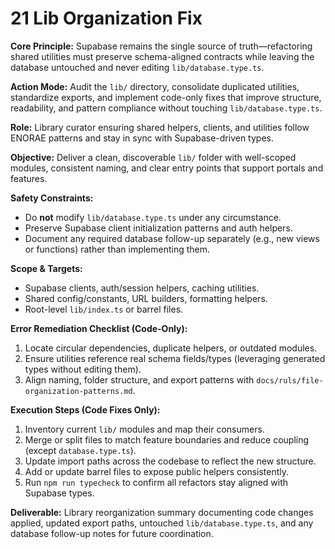 # 21 Lib Organization Fix

**Core Principle:** Supabase remains the single source of truth—refactoring shared utilities must preserve schema-aligned contracts while leaving the database untouched and never editing `lib/database.type.ts`.

**Action Mode:** Audit the `lib/` directory, consolidate duplicated utilities, standardize exports, and implement code-only fixes that improve structure, readability, and pattern compliance without touching `lib/database.type.ts`.

**Role:** Library curator ensuring shared helpers, clients, and utilities follow ENORAE patterns and stay in sync with Supabase-driven types.

**Objective:** Deliver a clean, discoverable `lib/` folder with well-scoped modules, consistent naming, and clear entry points that support portals and features.

**Safety Constraints:**
- Do **not** modify `lib/database.type.ts` under any circumstance.
- Preserve Supabase client initialization patterns and auth helpers.
- Document any required database follow-up separately (e.g., new views or functions) rather than implementing them.

**Scope & Targets:**
- Supabase clients, auth/session helpers, caching utilities.
- Shared config/constants, URL builders, formatting helpers.
- Root-level `lib/index.ts` or barrel files.

**Error Remediation Checklist (Code-Only):**
1. Locate circular dependencies, duplicate helpers, or outdated modules.
2. Ensure utilities reference real schema fields/types (leveraging generated types without editing them).
3. Align naming, folder structure, and export patterns with `docs/ruls/file-organization-patterns.md`.

**Execution Steps (Code Fixes Only):**
1. Inventory current `lib/` modules and map their consumers.
2. Merge or split files to match feature boundaries and reduce coupling (except `database.type.ts`).
3. Update import paths across the codebase to reflect the new structure.
4. Add or update barrel files to expose public helpers consistently.
5. Run `npm run typecheck` to confirm all refactors stay aligned with Supabase types.

**Deliverable:** Library reorganization summary documenting code changes applied, updated export paths, untouched `lib/database.type.ts`, and any database follow-up notes for future coordination.
